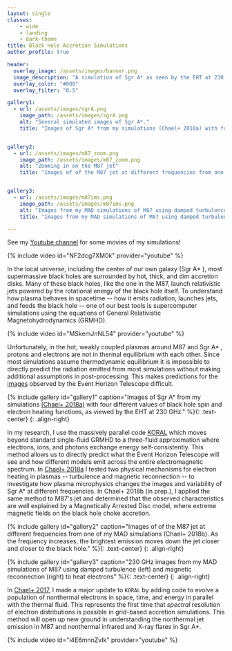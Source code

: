 ```yaml
---
layout: single
classes:
    - wide
    - landing
    - dark-theme
title: Black Hole Accretion Simulations
author_profile: true

header:
  overlay_image: /assets/images/banner.png
  image_description: "A simulation of Sgr A* as seen by the EHT at 230 GHz" 
  overlay_color: "#000"
  overlay_filter: "0.5"

gallery1:
  - url: /assets/images/sgrA.png
    image_path: /assets/images/sgrA.png
    alt: "Several simulated images of Sgr A*."
    title: "Images of Sgr A* from my simulations (Chael+ 2018a) with four different values of black hole spin and electron heating functions, as viewed by the EHT at 230 GHz."


gallery2:
  - url: /assets/images/m87_zoom.png
    image_path: /assets/images/m87_zoom.png
    alt: "Zooming in on the M87 jet"
    title: "Images of of the M87 jet at different frequencies from one of my MAD simulations (Chael+ 2018b). As the frequency increases, the brightest emission moves down the jet closer and closer to the black hole."


gallery3:
  - url: /assets/images/m87ims.png
    image_path: /assets/images/m87ims.png
    alt: "Images from my MAD simulations of M87 using damped turbulence (left) and magnetic reconnection (right)"
    title: "Images from my MAD simulations of M87 using damped turbulence (left) and magnetic reconnection (right) to heat electrons"

---
```


See my [Youtube channel](https://www.youtube.com/channel/UCySmvivwH2TekzO67quZ9fg/featured) for some movies of my simulations!

{% include video id="NF2dcg7XM0k" provider="youtube" %}

In the local universe, including the center of our own galaxy (Sgr A* ), most supermassive black holes are surrounded by hot, thick, and dim accretion disks. Many of these black holes, like the one in the  M87, launch relativistic jets powered by the rotational energy of the black hole itself. To understand how plasma behaves in spacetime -- how it emits radiation, launches jets, and feeds the black hole -- one of our best tools is supercomputer simulations using the equations of General Relativistic Magnetohydrodynamics (GRMHD). 
 
{% include video id="MSkemJnNL54" provider="youtube" %}

Unfortunately, in the hot, weakly coupled plasmas around M87 and Sgr A* , protons and electrons are not in thermal equilibrium with each other. Since most simulations assume thermodynamic equilibrium  it is impossible to directly predict the radiation emitted from most simulations without making additional assumptions in post-processing. This makes predictions for the [images](/_pages/imaging) observed by the Event Horizon Telescope difficult.

{% include gallery id="gallery1" caption="Images of Sgr A* from my simulations [(Chael+ 2018a)](https://arxiv.org/abs/1804.06416) with four different values of black hole spin and electron heating functions, as viewed by the EHT at 230 GHz." %}{: .text-center}
{: .align-right}

In my research, I use the massively parallel code [KORAL](https://arxiv.org/abs/1605.03184) which moves beyond standard single-fluid GRMHD to a three-fluid approximation where electrons, ions, and photons exchange energy self-consistently. This method allows us to directly predict what the Event Horizon Telescope will see and how different models emit across the entire electromagnetic spectrum. In [Chael+ 2018a](https://arxiv.org/abs/1804.06416) I tested two physical mechanisms for electron heating in plasmas -- turbulence and magnetic reconnection -- to investigate how plasma microphysics changes the images and variability of Sgr A* at different frequencies. In Chael+ 2018b (in prep.), I applied the same method to M87's jet and determined that the observed characteristics are well explained by a Magnetically Arrested Disc model, where extreme magnetic fields on the black hole choke accretion. 

{% include gallery id="gallery2" caption="Images of of the M87 jet at different frequencies from one of my MAD simulations (Chael+ 2018b). As the frequency increases, the brightest emission moves down the jet closer and closer to the black hole." %}{: .text-center}
{: .align-right}

{% include gallery id="gallery3" caption="230 GHz images from my MAD simulations of M87 using damped turbulence (left) and magnetic reconnection (right) to heat electrons" %}{: .text-center}
{: .align-right}

In [Chael+ 2017](https://arxiv.org/abs/1704.05092), I made a major update to `KORAL` by adding code to evolve a population of nonthermal electrons in space, time, and energy in
parallel with the thermal fluid. This represents the first time that _spectral_ resolution of electron
distributions is possible in grid-based accretion simulations. This method will open up new ground in understanding the nonthermal jet emission in M87 and nonthermal infrared and X-ray flares in Sgr A*.

{% include video id="i4E6mnnZvIk" provider="youtube" %}




 
